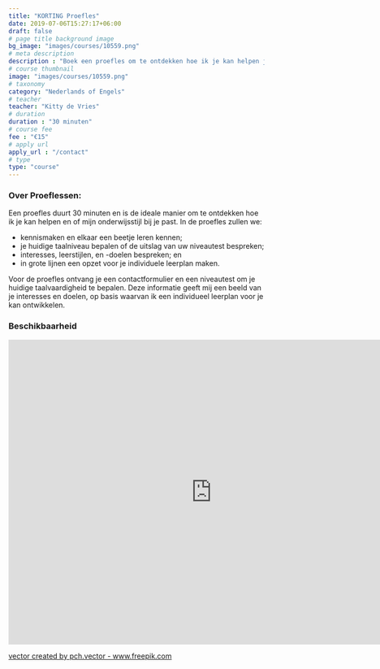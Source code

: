 ```yaml
---
title: "KORTING Proefles"
date: 2019-07-06T15:27:17+06:00
draft: false
# page title background image
bg_image: "images/courses/10559.png"
# meta description
description : "Boek een proefles om te ontdekken hoe ik je kan helpen je taaldoelen te bereiken!"
# course thumbnail
image: "images/courses/10559.png"
# taxonomy
category: "Nederlands of Engels"
# teacher
teacher: "Kitty de Vries"
# duration
duration : "30 minuten"
# course fee
fee : "€15"
# apply url
apply_url : "/contact"
# type
type: "course"
---
```



### Over Proeflessen:
Een proefles duurt 30 minuten en is de ideale manier om te ontdekken hoe ik je kan helpen en of mijn onderwijsstijl bij je past. In de proefles zullen we:
- kennismaken en elkaar een beetje leren kennen;
- je huidige taalniveau bepalen of de uitslag van uw niveautest bespreken; 
- interesses, leerstijlen, en -doelen bespreken; en
- in grote lijnen een opzet voor je individuele leerplan maken. 

Voor de proefles ontvang je een contactformulier en een niveautest om je huidige taalvaardigheid te bepalen. Deze informatie geeft mij een beeld van je interesses en doelen, op basis waarvan ik een individueel leerplan voor je kan ontwikkelen. 

### Beschikbaarheid
<iframe src="https://calendar.google.com/calendar/embed?src=oijqsb1csqod0ecm1laeb8qgdk%40group.calendar.google.com&ctz=Europe%2FBrussels" style="border: 0" width="800" height="600" frameborder="0" scrolling="no"></iframe>

</p>
<a href='https://www.freepik.com/vectors/sale'>vector created by pch.vector - www.freepik.com</a>



